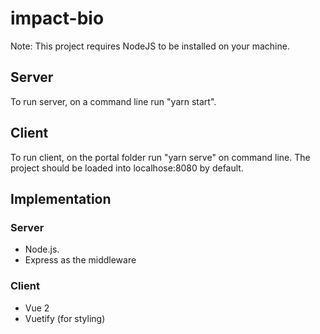 # impact-bio

Note: This project requires NodeJS to be installed on your machine.

## Server
To run server, on a command line run "yarn start".

## Client
To run client, on the portal folder run "yarn serve" on command line.
The project should be loaded into localhose:8080 by default.



## Implementation
### Server
  - Node.js. 
  - Express as the middleware
### Client
 - Vue 2
 - Vuetify (for styling)
